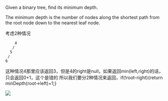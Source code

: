 Given a binary tree, find its minimum depth.

The minimum depth is the number of nodes along the shortest path from the root node down to the nearest leaf node.

考虑2种情况

        4
       /
      5
     /
    6
这种情况4那里应该返回3，但是4的right是null，如果返回min(left,right)的话，只会返回0+1，这个是错的
所以我们要分2种情况来返回，if(!root-right){return minDepth(root->left)+1;}

![](https://i.imgur.com/9byEVsm.jpg)

